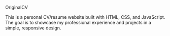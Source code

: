 OriginalCV

This is a personal CV/resume website built with HTML, CSS, and JavaScript.
The goal is to showcase my professional experience and projects in a simple, responsive design.
